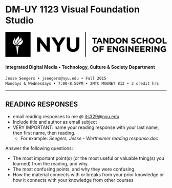 # DM-UY 1123 Visual Foundation Studio

![NYU](nyu_soe_logo.png)
#### Integrated Digital Media • Technology, Culture & Society Department 

    Jesse Seegers • jseegers@nyu.edu • Fall 2015 
    Mondays & Wednesdays • 7:00-8:50PM • 2MTC MAGNET 813 • 3 credit hrs

---


## READING RESPONSES

* email reading responses to me @ jts329@nyu.edu
* Include title and author as email subject
* VERY IMPORTANT: name your reading response with your last name, then first name, then reading. 
	* For example: _Seegers, Jesse - Wertheimer reading response.doc_

Answer the following questions:

* The most important point(s) (or the most useful or valuable thing(s) you learned) from the reading, and why.
* The most confusing points, and why they were confusing.
* How the material connects with or breaks from your prior knowledge or how it connects with your knowledge from other courses




